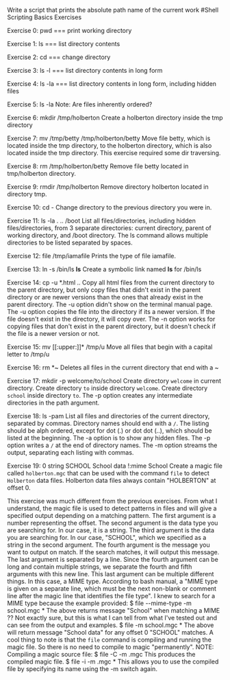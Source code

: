 Write a script that prints the absolute path name of the current work
#Shell Scripting Basics Exercises

Exercise 0:
  pwd === print working directory

Exercise 1:
  ls === list directory contents

Exercise 2:
  cd === change directory

Exercise 3:
  ls -l === list directory contents in long form

Exercise 4:
  ls -la === list directory contents in long form, including hidden files

Exercise 5:
  ls -la
  Note: Are files inherently ordered?

Exercise 6:
  mkdir /tmp/holberton
  Create a holberton directory inside the tmp directory

Exercise 7:
  mv /tmp/betty /tmp/holberton/betty
  Move file betty, which is located inside the tmp directory, to the holberton directory, which is also located inside the tmp directory.
  This exercise required some dir traversing.

Exercise 8:
  rm /tmp/holberton/betty
  Remove file betty located in tmp/holberton directory.

Exercise 9:
  rmdir /tmp/holberton
  Remove directory holberton located in directory tmp.

Exercise 10:
  cd -
  Change directory to the previous directory you were in.

Exercise 11:
  ls -la . .. /boot
  List all files/directories, including hidden files/directories, from 3 separate directories: current directory, parent of working directory, and /boot directory.
  The ls command allows multiple directories to be listed separated by spaces.

Exercise 12:
  file /tmp/iamafile
  Prints the type of file iamafile.

Exercise 13:
  ln -s /bin/ls __ls__
  Create a symbolic link named __ls__ for /bin/ls

Exercise 14:
  cp -u *.html ..
  Copy all html files from the current directory to the parent directory, but only copy files that didn't exist in the parent directory or are newer versions than the ones that already exist in the parent directory.
  The -u option didn't show on the terminal manual page. The -u option copies the file into the directory if its a newer version. If the file doesn't exist in the directory, it will copy over.
  The -n option works for copying files that don't exist in the parent directory, but it doesn't check if the file is a newer version or not.

Exercise 15:
  mv [[:upper:]]* /tmp/u
  Move all files that begin with a capital letter to /tmp/u

Exercise 16:
  rm *~
  Deletes all files in the current directory that end with a ~

Exercise 17:
  mkdir -p welcome/to/school
  Create directory `welcome` in current directory. Create directory `to` inside directory `welcome`. Create directory `school` inside directory `to`.
  The -p option creates any intermediate directories in the path argument.

Exercise 18:
  ls -pam
  List all files and directories of the current directory, separated by commas. Directory names should end with a `/`. The listing should be alph ordered, except for dot (.) or dot dot (..), which should be listed at the beginning.
  The -a option is to show any hidden files.
  The -p option writes a `/` at the end of directory names.
  The -m option streams the output, separating each listing with commas.

Exercise 19:
  0 string SCHOOL School data
  !:mime School
  Create a magic file called `holberton.mgc` that can be used with the command `file` to detect `Holberton` data files. Holberton data files always contain "HOLBERTON" at offset 0.

  This exercise was much different from the previous exercises. From what I understand, the magic file is used to detect patterns in files and will give a specified output depending on a matching pattern.
  The first argument is a number representing the offset.
  The second argument is the data type you are searching for. In our case, it is a string.
  The third argument is the data you are searching for. In our case, "SCHOOL", which we specified as a string in the second argument.
  The fourth argument is the message you want to output on match. If the search matches, it will output this message.
  The last argument is separated by a line. Since the fourth argument can be long and contain multiple strings, we separate the fourth and fifth arguments with this new line. This last argument can be multiple different things. In this case, a MIME type.
  According to bash manual, a "MIME type is given on a separate line, which must be the next non-blank or comment line after the magic line that identifies the file type".
  I knew to search for a MIME type because the example provided:
  $ file --mime-type -m school.mgc *
  The above returns message "School" when matching a MIME ?? Not exactly sure, but this is what I can tell from what I've tested out and can see from the output and examples.
  $ file -m school.mgc *
  The above will return message "School data" for any offset 0 "SCHOOL" matches.
  A cool thing to note is that the `file` command is compiling and running the magic file. So there is no need to compile to magic "permanently".
  NOTE: Compiling a magic source file:
  $ file -C -m <filename>.mgc
  This produces the compiled magic file.
  $ file -i -m <filename>.mgc *
  This allows you to use the compiled file by specifying its name using the -m switch again.
